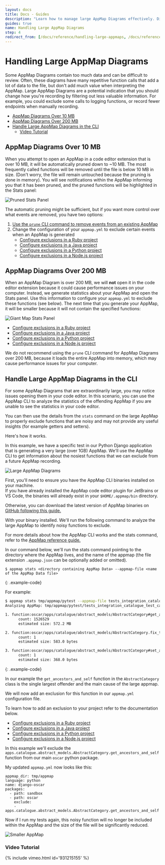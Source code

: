 ```yaml
---
layout: docs
title: Docs - Guides
description: "Learn how to manage large AppMap Diagrams effectively. Discover tips to handle AppMap Data over 10 MB and 200 MB in size, focusing on optimizing AppMap Data for better interpretation and performance."
guides: true
name: Handling Large AppMap Diagrams
step: 4
redirect_from: [/docs/reference/handling-large-appmaps, /docs/reference/guides/handling-large-appmaps]
---
```


# Handling Large AppMap Diagrams <!-- omit in toc -->

Some AppMap Diagrams contain too much data and can be difficult to review. Often, these diagrams have many repetitive function calls that add a lot of data to the file, but don't add much value when interpreting the AppMap. Large AppMap Diagrams are a potential indication that you should change how you're recording by filtering out less valuable information. For example, you could exclude some calls to logging functions, or record fewer endpoints when manually recording.
 
- [AppMap Diagrams Over 10 MB](#appmap-diagrams-over-10-mb)
- [AppMap Diagrams Over 200 MB](#appmap-diagrams-over-200-mb)
- [Handle Large AppMap Diagrams in the CLI](#handle-large-appmap-diagrams-in-the-cli)
  - [Video Tutorial](#video-tutorial)

## AppMap Diagrams Over 10 MB

When you attempt to open an AppMap in a code editor extension that is over 10 MB, it will be automatically pruned down to ~10 MB. The most frequently called functions will be removed until the file is below 10 MB in size. (Don't worry, the file will remain untouched because the pruning is done in memory).  You will see notifications within the AppMap informing you that it has been pruned, and the pruned functions will be highlighted in the Stats panel:

![Pruned Stats Panel](/assets/img/docs/pruned_stats_panel.webp)

The automatic pruning might be sufficient, but if you want more control over what events are removed, you have two options:

1. [Use the `prune` CLI command to remove events from an existing AppMap](/docs/reference/appmap-client-cli.html#prune)
2. Change the configuration of your `appmap.yml` to exclude certain events when an AppMap is generated
    * [Configure exclusions in a Ruby project](/docs/reference/appmap-ruby.html#configuration)
    * [Configure exclusions in a Java project](/docs/reference/appmap-java.html#configuration)
    * [Configure exclusions in a Python project](/docs/reference/appmap-python.html#configuration)
    * [Configure exclusions in a Node.js project](/docs/reference/appmap-node.html#configuration)

## AppMap Diagrams Over 200 MB

When an AppMap Diagram is over 200 MB, we will **not** open it in the code editor extension because it could cause performance issues on your computer. Instead, we generate statistics about your AppMap and open the Stats panel. Use this information to configure your `appmap.yml` to exclude these functions (see below). The next time that you generate your AppMap, it will be smaller because it will not contain the specified functions:

![Giant Map Stats Panel](/assets/img/docs/giant_map_stats_panel.jpg)

* [Configure exclusions in a Ruby project](/docs/reference/appmap-ruby.html#configuration)
* [Configure exclusions in a Java project](/docs/reference/appmap-java.html#configuration)
* [Configure exclusions in a Python project](/docs/reference/appmap-python.html#configuration)
* [Configure exclusions in a Node.js project](/docs/reference/appmap-node.html#configuration)

We do not recommend using the `prune` CLI command for AppMap Diagrams over 200 MB, because it loads the entire AppMap into memory, which may cause performance issues for your computer. 

## Handle Large AppMap Diagrams in the CLI

For some AppMap Diagrams that are extraordinarily large, you may notice issues opening them in your code editor. 
In this scenario, you can use the AppMap CLI to analyze the statistics of the offending AppMap if you are unable to see the 
statistics in your code editor. 

You can then use the details from the `stats` command on the large AppMap to properly exclude functions that are noisy and may not provide any 
useful insights (for example getters and setters).

Here's how it works.

In this example, we have a specific test in our Python Django application that is generating a very large (over 1GB) AppMap.
We'll use the AppMap CLI to get information about the nosiest functions that we can exclude from a future AppMap recording.

![Large AppMap Diagrams](/assets/img/docs/guides/large-appmap-list.webp)

First, you'll need to ensure you have the AppMap CLI binaries installed on your machine.  
If you have already installed the AppMap code editor plugin for JetBrains or VS Code, the binaries will already exist 
in your `$HOME/.appmap/bin` directory. 

Otherwise, you can download the latest version of AppMap binaries on [GitHub following this guide.](/docs/reference/appmap-client-cli.html#install-appmap-cli-precompiled-binary)

With your binary installed.  We'll run the following command to analyze the large AppMap to identify noisy functions to exclude.

For more details about how the AppMap CLI works and the stats command, refer to the [AppMap reference guide.](/docs/reference/appmap-client-cli.html#stats)

In our command below, we'll run the stats command pointing to the directory where the AppMap lives, 
and the name of the appmap (the file extension `.appmap.json` can be optionally added or omitted).

```console
$ appmap stats <directory containing AppMap Data> --appmap-file <name of the AppMap Data file>
```
{: .example-code}

For example:

```bash
$ appmap stats tmp/appmap/pytest --appmap-file tests_integration_catalogue_test_category_TestMovingACategory_test_fix_tree.appmap.json
Analyzing AppMap: tmp/appmap/pytest/tests_integration_catalogue_test_category_TestMovingACategory_test_fix_tree.appmap.json

1. function:oscar/apps/catalogue/abstract_models/AbstractCategory#get_ancestors_and_self
      count: 1526529
      estimated size: 572.2 MB

2. function:oscar/apps/catalogue/abstract_models/AbstractCategory.fix_tree
      count: 1
      estimated size: 583.0 bytes

3. function:oscar/apps/catalogue/abstract_models/AbstractCategory#set_ancestors_are_public
      count: 1
      estimated size: 368.0 bytes
```
{: .example-code}

In our example the `get_ancestors_and_self` function in the `AbstractCategory` class is 
the single largest offender and the main cause of the large appmap.  

We will now add an exclusion for this function in our `appmap.yml` configuration file. 

To learn how to add an exclusion to your project refer to the documentation below.

* [Configure exclusions in a Ruby project](/docs/reference/appmap-ruby.html#configuration)
* [Configure exclusions in a Java project](/docs/reference/appmap-java.html#configuration)
* [Configure exclusions in a Python project](/docs/reference/appmap-python.html#configuration)
* [Configure exclusions in a Node.js project](/docs/reference/appmap-node.html#configuration)


In this example we'll exclude the `apps.catalogue.abstract_models.AbstractCategory.get_ancestors_and_self` function from 
our main `oscar` python package. 

My updated `appmap.yml` now looks like this:

```
appmap_dir: tmp/appmap
language: python
name: django-oscar
packages:
  - path: sandbox
  - path: oscar
    exclude: 
    - apps.catalogue.abstract_models.AbstractCategory.get_ancestors_and_self
```

Now if I run my tests again, this noisy function will no longer be included within the AppMap and the size of the file will 
be significantly reduced. 

![Smaller AppMap](/assets/img/docs/guides/smaller-appmap.webp)

### Video Tutorial

 {% include vimeo.html id='931215155' %}